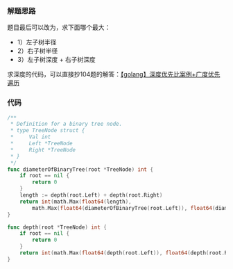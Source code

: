 ### 解题思路
题目最后可以改为，求下面哪个最大：
* 1）左子树半径
* 2）右子树半径
* 3）左子树深度 + 右子树深度

求深度的代码，可以直接抄104题的解答：[【golang】深度优先比案例+广度优先遍历](https://leetcode-cn.com/problems/maximum-depth-of-binary-tree/solution/golang-di-gui-fa-by-bloodborne/)

### 代码

```go
/**
 * Definition for a binary tree node.
 * type TreeNode struct {
 *     Val int
 *     Left *TreeNode
 *     Right *TreeNode
 * }
 */
func diameterOfBinaryTree(root *TreeNode) int {
	if root == nil {
		return 0
	}
	length := depth(root.Left) + depth(root.Right)
	return int(math.Max(float64(length),
		math.Max(float64(diameterOfBinaryTree(root.Left)), float64(diameterOfBinaryTree(root.Right)))))
}

func depth(root *TreeNode) int {
	if root == nil {
		return 0
	}
	return int(math.Max(float64(depth(root.Left)), float64(depth(root.Right)))) + 1
}
```
